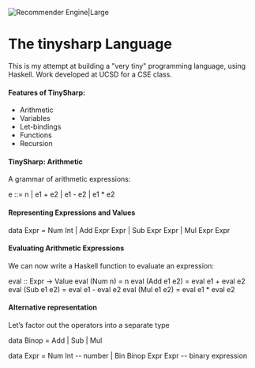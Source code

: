 
![Recommender Engine|Large](https://i.ibb.co/RbGR6vB/Group-2.png)
# The tinysharp Language
This is my attempt at building a "very tiny" programming language, using Haskell. Work developed at UCSD for a CSE class.

#### Features of TinySharp:
- Arithmetic
- Variables
- Let-bindings
- Functions
- Recursion

#### TinySharp: Arithmetic
A grammar of arithmetic expressions:

e ::= n
    | e1 + e2
    | e1 - e2
    | e1 * e2

#### Representing Expressions and Values

data Expr = Num Int
          | Add Expr Expr
          | Sub Expr Expr
          | Mul Expr Expr

#### Evaluating Arithmetic Expressions
We can now write a Haskell function to evaluate an expression:

eval :: Expr -> Value
eval (Num n)     = n
eval (Add e1 e2) = eval e1 + eval e2
eval (Sub e1 e2) = eval e1 - eval e2
eval (Mul e1 e2) = eval e1 * eval e2


#### Alternative representation
Let’s factor out the operators into a separate type

data Binop = Add | Sub | Mul

data Expr = Num Int              -- number
          | Bin Binop Expr Expr  -- binary expression


